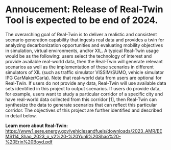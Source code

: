 # Annoucement: Release of Real-Twin Tool is expected to be end of 2024. 

The overarching goal of Real-Twin is to deliver a realistic and consistent scenario generation capability that ingests real data and provides a twin for analyzing decarbonization opportunities and evaluating mobility objectives in simulation, virtual environments, and/or XIL. A typical Real-Twin usage would be as the following: users select the technology of interest and provide available real-world data, then the Real-Twin will generate relevant scenarios as well as the implementation of these scenarios in different simulators of XIL (such as traffic simulator VISSIM/SUMO, vehicle simulator IPG CarMaker/Carla). Note that real-world data from users are optional for Real-Twin. If users do not provide any data, Real-Twin will use available data sets identified in this project to output scenarios. If users do provide data, for example, users want to study a particular corridor of a specific city and have real-world data collected from this corridor [1], then Real-Twin can synthesize the data to generate scenarios that can reflect this particular corridor. The objectives of this project are further identified and described in detail below.

**Learn more about Real-Twin:** https://www1.eere.energy.gov/vehiclesandfuels/downloads/2023_AMR/EEMS114_Shao_2023_o_v2%20-%20Yunli%20Shao%20-%20Erin%20Boyd.pdf
